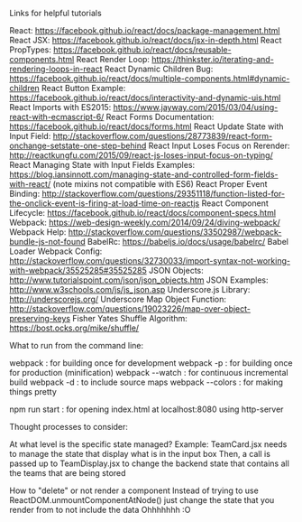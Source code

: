 Links for helpful tutorials 

React: https://facebook.github.io/react/docs/package-management.html
React JSX: https://facebook.github.io/react/docs/jsx-in-depth.html
React PropTypes: https://facebook.github.io/react/docs/reusable-components.html
React Render Loop: https://thinkster.io/iterating-and-rendering-loops-in-react
React Dynamic Children Bug: https://facebook.github.io/react/docs/multiple-components.html#dynamic-children
React Button Example: https://facebook.github.io/react/docs/interactivity-and-dynamic-uis.html
React Imports with ES2015: https://www.jayway.com/2015/03/04/using-react-with-ecmascript-6/
React Forms Documentation: https://facebook.github.io/react/docs/forms.html
React Update State with Input Field: http://stackoverflow.com/questions/28773839/react-form-onchange-setstate-one-step-behind
React Input Loses Focus on Rerender: http://reactkungfu.com/2015/09/react-js-loses-input-focus-on-typing/
React Managing State with Input Fields Examples: https://blog.iansinnott.com/managing-state-and-controlled-form-fields-with-react/ (note mixins not compatible with ES6)
React Proper Event Binding: http://stackoverflow.com/questions/29351118/function-listed-for-the-onclick-event-is-firing-at-load-time-on-reactjs
React Component Lifecycle: https://facebook.github.io/react/docs/component-specs.html
Webpack: https://web-design-weekly.com/2014/09/24/diving-webpack/
Webpack Help: http://stackoverflow.com/questions/33502987/webpack-bundle-js-not-found
BabelRc: https://babeljs.io/docs/usage/babelrc/
Babel Loader Webpack Config: http://stackoverflow.com/questions/32730033/import-syntax-not-working-with-webpack/35525285#35525285
JSON Objects: http://www.tutorialspoint.com/json/json_objects.htm
JSON Examples: http://www.w3schools.com/js/js_json.asp
Underscore.js Library: http://underscorejs.org/
Underscore Map Object Function: http://stackoverflow.com/questions/19023226/map-over-object-preserving-keys
Fisher Yates Shuffle Algorithm: https://bost.ocks.org/mike/shuffle/

What to run from the command line:

webpack : for building once for development
webpack -p : for building once for production (minification)
webpack --watch : for continuous incremental build
webpack -d : to include source maps
webpack --colors : for making things pretty

npm run start : for opening index.html at localhost:8080 using http-server

Thought processes to consider:

At what level is the specific state managed?
Example: TeamCard.jsx needs to manage the state that display what is in the input box
Then, a call is passed up to TeamDisplay.jsx to change the backend state that contains all the teams that are being stored

How to "delete" or not render a component
Instead of trying to use ReactDOM.unmountComponentAtNode() just change the state that you render from to not include the data
Ohhhhhhh :O

